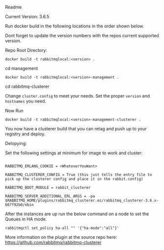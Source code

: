 Readme

Current Version: 3.6.5


Run docker build in the following locations in the order shown below. 

Dont forget to update the version numbers with the repos current supported version. 

Repo Root Directory:

`docker build -t rabbitmqlocal:<version> .`


cd management

`docker build -t rabbitmqlocal:<version>-management .`



cd rabbitmq-clusterer


Change `cluster.config` to meet your needs.  Set the proper `version` and `hostnames` you need. 

Now Run

`docker build -t rabbitmqlocal:<version>-management-clusterer .`

You now have a clusterer build that you can retag and push up to your registry and deploy.


Delopying: 

Set the following settings at minimum for image to work and cluster:

```

RABBITMQ_ERLANG_COOKIE = <WhateverYouWant>

RABBITMQ_CLUSTERER_CONFIG = True (this just tells the entry file to pick up the clusterer config and place it in the rabbit.config)

RABBITMQ_BOOT_MODULE = rabbit_clusterer

RABBITMQ_SERVER_ADDITIONAL_ERL_ARGS = -pa $RABBITMQ_HOME/plugins/rabbitmq_clusterer.ez/rabbitmq_clusterer-3.6.x-667f92b0/ebin

```


After the instances are up run the below command on a node to set the Queues in HA mode.

`rabbitmqctl set_policy ha-all "" '{"ha-mode":"all"}'`

More information on the plugin at the source repo here: https://github.com/rabbitmq/rabbitmq-clusterer
